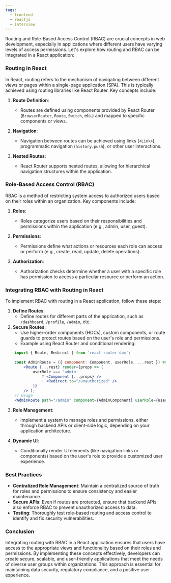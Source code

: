 ```yaml
---
tags:
  - frontend
  - reactjs
  - interview
---
```

Routing and Role-Based Access Control (RBAC) are crucial concepts in web development, especially in applications where different users have varying levels of access permissions. Let's explore how routing and RBAC can be integrated in a React application:

### Routing in React 

In React, routing refers to the mechanism of navigating between different views or pages within a single-page application (SPA). This is typically achieved using routing libraries like React Router. Key concepts include:

1. **Route Definition**:
    
    - Routes are defined using components provided by React Router (`BrowserRouter`, `Route`, `Switch`, etc.) and mapped to specific components or views.
2. **Navigation**:
    
    - Navigation between routes can be achieved using links (`<Link>`), programmatic navigation (`history.push`), or other user interactions.
3. **Nested Routes**:
    
    - React Router supports nested routes, allowing for hierarchical navigation structures within the application.

### Role-Based Access Control (RBAC)

RBAC is a method of restricting system access to authorized users based on their roles within an organization. Key components include:

1. **Roles**:
    
    - Roles categorize users based on their responsibilities and permissions within the application (e.g., admin, user, guest).
2. **Permissions**:
    
    - Permissions define what actions or resources each role can access or perform (e.g., create, read, update, delete operations).
3. **Authorization**:
    
    - Authorization checks determine whether a user with a specific role has permission to access a particular resource or perform an action.

### Integrating RBAC with Routing in React
To implement RBAC with routing in a React application, follow these steps:

1. **Define Routes**:
    - Define routes for different parts of the application, such as `/dashboard`, `/profile`, `/admin`, etc.
2. **Secure Routes**:
    - Use higher-order components (HOCs), custom components, or route guards to protect routes based on the user's role and permissions.
    - Example using React Router and conditional rendering: 

```jsx
	import { Route, Redirect } from 'react-router-dom';  
	
	const AdminRoute = ({ component: Component, userRole, ...rest }) => (   
		<Route {...rest} render={props => (     
			userRole === 'admin'       
				? <Component {...props} />       
				: <Redirect to="/unauthorized" />   
			)} 
		/> );  
	// Usage 
	<AdminRoute path="/admin" component={AdminComponent} userRole={user.role} />   
```
  
3. **Role Management**:
    
    - Implement a system to manage roles and permissions, either through backend APIs or client-side logic, depending on your application architecture.
4. **Dynamic UI**:
    
    - Conditionally render UI elements (like navigation links or components) based on the user's role to provide a customized user experience.

### Best Practices

- **Centralized Role Management**: Maintain a centralized source of truth for roles and permissions to ensure consistency and easier maintenance.
- **Secure APIs**: Even if routes are protected, ensure that backend APIs also enforce RBAC to prevent unauthorized access to data.
- **Testing**: Thoroughly test role-based routing and access control to identify and fix security vulnerabilities.

### Conclusion

Integrating routing with RBAC in a React application ensures that users have access to the appropriate views and functionality based on their roles and permissions. By implementing these concepts effectively, developers can create secure, scalable, and user-friendly applications that meet the needs of diverse user groups within organizations. This approach is essential for maintaining data security, regulatory compliance, and a positive user experience.
